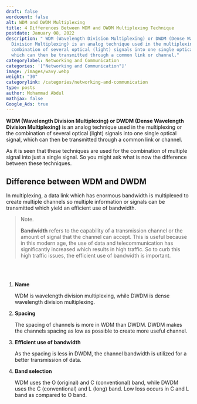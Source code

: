 ```yaml
---
draft: false
wordcount: false
alt: WDM and DWDM Multiplexing
title: 4 Differences Between WDM and DWDM Multiplexing Technique
postdate: January 08, 2022
description: " WDM (Wavelength Division Multiplexing) or DWDM (Dense Wavelength
  Division Multiplexing) is an analog technique used in the multiplexing or the
  combination of several optical (light) signals into one single optical signal
  which can then be transmitted through a common link or channel."
categorylabel: Networking and Communication
categories: '["Networking and Communication"]'
image: /images/wavy.webp
weight: "30"
categorylink: /categories/networking-and-communication
type: posts
author: Mohammad Abdul
mathjax: false
Google_Ads: true
---
```

**WDM (Wavelength Division Multiplexing) or DWDM (Dense Wavelength Division Multiplexing)** is an analog technique used in the multiplexing or the combination of several optical (light) signals into one single optical signal, which can then be transmitted through a common link or channel.

As it is seen that these techniques are used for the combination of multiple signal into just a single signal. So you might ask what is now the difference between these techniques.

## Difference between WDM and DWDM

In multiplexing, a data link which has enormous bandwidth is multiplexed to create multiple channels so multiple information or signals can be transmitted which yield an efficient use of bandwidth.

> Note.
>
> **Bandwidth** refers to the capability of a transmission channel or the amount of signal that the channel can accept.
> This is useful because in this modern age, the use of data and telecommunication has significantly increased which results in high traffic.
> So to curb this high traffic issues, the efficient use of bandwidth is important.

<br>
<br>

1. **Name**

   WDM is wavelength division multiplexing, while DWDM is dense wavelength division multiplexing.
2. **Spacing**

   The spacing of channels is more in WDM than DWDM. DWDM makes the channels spacing as low as possible to create more useful channel.
3. **Efficient use of bandwidth**

   As the spacing is less in DWDM, the channel bandwidth is utilized for a better transmission of data.
4. **Band selection**

   WDM uses the O (original) and C (conventional) band, while DWDM uses the C (conventional) and L (long) band. Low loss occurs in C and L band as compared to O band.